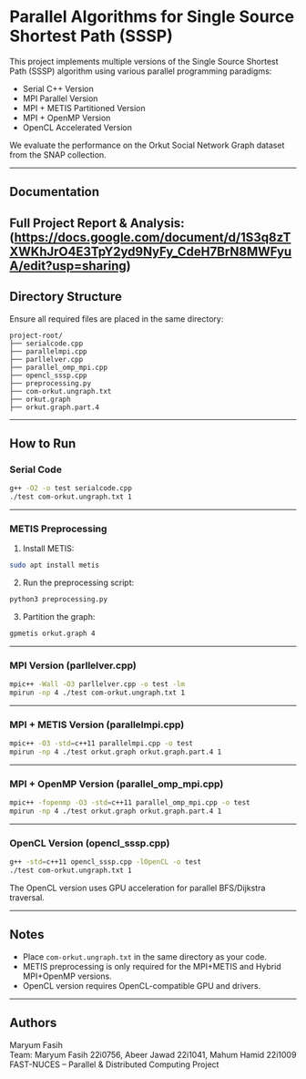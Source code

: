 # Parallel Algorithms for Single Source Shortest Path (SSSP)

This project implements multiple versions of the Single Source Shortest Path (SSSP) algorithm using various parallel programming paradigms:
- Serial C++ Version  
- MPI Parallel Version  
- MPI + METIS Partitioned Version  
- MPI + OpenMP Version  
- OpenCL Accelerated Version  

We evaluate the performance on the Orkut Social Network Graph dataset from the SNAP collection.

---

## Documentation

Full Project Report & Analysis:  
(https://docs.google.com/document/d/1S3q8zTXWKhJrO4E3TpY2yd9NyFy_CdeH7BrN8MWFyuA/edit?usp=sharing)
---

## Directory Structure

Ensure all required files are placed in the same directory:

```
project-root/
├── serialcode.cpp
├── parallelmpi.cpp
├── parllelver.cpp
├── parallel_omp_mpi.cpp
├── opencl_sssp.cpp
├── preprocessing.py
├── com-orkut.ungraph.txt
├── orkut.graph
├── orkut.graph.part.4
```

---

## How to Run

### Serial Code

```bash
g++ -O2 -o test serialcode.cpp
./test com-orkut.ungraph.txt 1
```

---

### METIS Preprocessing

1. Install METIS:
```bash
sudo apt install metis
```

2. Run the preprocessing script:
```bash
python3 preprocessing.py
```

3. Partition the graph:
```bash
gpmetis orkut.graph 4
```

---

### MPI Version (parllelver.cpp)

```bash
mpic++ -Wall -O3 parllelver.cpp -o test -lm
mpirun -np 4 ./test com-orkut.ungraph.txt 1
```

---

### MPI + METIS Version (parallelmpi.cpp)

```bash
mpic++ -O3 -std=c++11 parallelmpi.cpp -o test
mpirun -np 4 ./test orkut.graph orkut.graph.part.4 1
```

---

### MPI + OpenMP Version (parallel_omp_mpi.cpp)

```bash
mpic++ -fopenmp -O3 -std=c++11 parallel_omp_mpi.cpp -o test
mpirun -np 4 ./test orkut.graph orkut.graph.part.4 1
```

---

### OpenCL Version (opencl_sssp.cpp)

```bash
g++ -std=c++11 opencl_sssp.cpp -lOpenCL -o test
./test com-orkut.ungraph.txt 1
```

The OpenCL version uses GPU acceleration for parallel BFS/Dijkstra traversal.

---

## Notes

- Place `com-orkut.ungraph.txt` in the same directory as your code.
- METIS preprocessing is only required for the MPI+METIS and Hybrid MPI+OpenMP versions.
- OpenCL version requires OpenCL-compatible GPU and drivers.

---

## Authors

Maryum Fasih  
Team: Maryum Fasih 22i0756, Abeer Jawad 22i1041, Mahum Hamid 22i1009  
FAST-NUCES – Parallel & Distributed Computing Project
